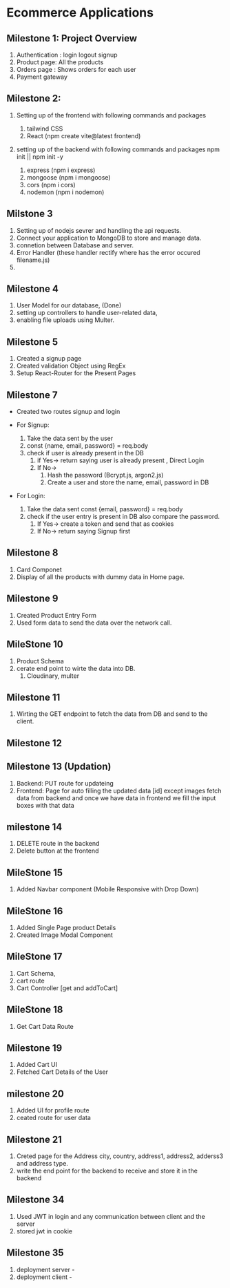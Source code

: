 # Ecommerce Applications

## Milestone 1: Project Overview

1. Authentication : login logout signup
2. Product page: All the products
3. Orders page : Shows orders for each user
4. Payment gateway

## Milestone 2:

1. Setting up of the frontend with following commands and packages
   1. tailwind CSS
   2. React (npm create vite@latest frontend)
2. setting up of the backend with following commands and packages
   npm init || npm init -y

   1. express (npm i express)
   2. mongoose (npm i mongoose)
   3. cors (npm i cors)
   4. nodemon (npm i nodemon)

   <!-- (Server) express helps us write the API's for the app
   mongoose() config the database with backend
   cors - Allowing access to Cross origin website or requests.
   nodemon - monitoring and watching of the backend nodejs application. -->

## Milstone 3

1. Setting up of nodejs sevrer and handling the api requests.
2. Connect your application to MongoDB to store and manage data.
3. connetion between Database and server.
4. Error Handler (these handler rectify where has the error occured filename.js)
5.

<!-- express - API routes or endpoints  -->

## Milestone 4

1. User Model for our database, (Done)
2. setting up controllers to handle user-related data,
3. enabling file uploads using Multer.

## Milestone 5

1. Created a signup page
2. Created validation Object using RegEx
3. Setup React-Router for the Present Pages

## Milestone 7

- Created two routes signup and login
- For Signup:

  1.  Take the data sent by the user
  2.  const {name, email, password} = req.body
  3.  check if user is already present in the DB
      1. if Yes-> return saying user is already present , Direct Login
      2. If No->
         1. Hash the password (Bcrypt.js, argon2.js)
         2. Create a user and store the name, email, password in DB

- For Login:
  1.  Take the data sent const {email, password} = req.body
  2.  check if the user entry is present in DB also compare the password.
      1. If Yes-> create a token and send that as cookies
      2. If No-> return saying Signup first

## Milestone 8

1. Card Componet
2. Display of all the products with dummy data in Home page.

## Milestone 9

1. Created Product Entry Form
2. Used form data to send the data over the network call.

## MileStone 10

1. Product Schema
2. cerate end point to wirte the data into DB.
   1. Cloudinary, multer

## Milestone 11

1. Wirting the GET endpoint to fetch the data from DB and send to the client.

## Milestone 12

## Milestone 13 (Updation)

1.  Backend: PUT route for updateing
2.  Frontend: Page for auto filling the updated data [id] except images fetch data from backend and once we have data in frontend we fill the input boxes with that data

## milestone 14

1.  DELETE route in the backend
2.  Delete button at the frontend

## MileStone 15

1. Added Navbar component (Mobile Responsive with Drop Down)

## MileStone 16

1. Added Single Page product Details
2. Created Image Modal Component

## MileStone 17

1. Cart Schema,
2. cart route
3. Cart Controller [get and addToCart]

## MileStone 18

1. Get Cart Data Route

## Milestone 19

1. Added Cart UI
2. Fetched Cart Details of the User

## milestone 20

1. Added UI for profile route
2. ceated route for user data

## Milestone 21

1. Creted page for the Address city, country, address1, address2, adderss3 and address type.
2. write the end point for the backend to receive and store it in the backend


## Milestone 34
1. Used JWT in login and any communication between  client and the server
2. stored jwt in cookie

## Milestone 35
1. deployment server - 
2. deployment client - 
